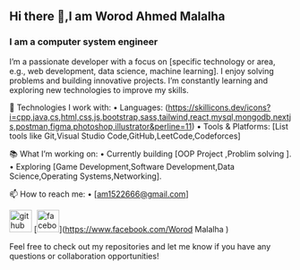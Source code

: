 ## Hi there 👋,I am Worod Ahmed Malalha
### I am a computer system engineer
I’m a passionate developer with a focus on [specific technology or area, e.g., web development, data science, machine learning]. I enjoy solving problems and building innovative projects. I’m constantly learning and exploring new technologies to improve my skills.

🚀 Technologies I work with:
	•	Languages: (https://skillicons.dev/icons?i=cpp,java,cs,html,css,js,bootstrap,sass,tailwind,react,mysql,mongodb,nextjs,postman,figma,photoshop,illustrator&perline=11)
	•	Tools & Platforms: [List tools like Git,Visual Studio Code,GitHub,LeetCode,Codeforces]

📚 What I’m working on:
	•	Currently building [OOP Project ,Problim solving ].
	•	Exploring [Game Development,Software Development,Data Science,Operating Systems,Networking].

📫 How to reach me:
	•	[am1522666@gmail.com]
	






[<img src='https://cdn.jsdelivr.net/npm/simple-icons@3.0.1/icons/github.svg' alt='github' height='40'>](https://github.com/https://github.com/WoroudMalalha)  [<img src='https://cdn.jsdelivr.net/npm/simple-icons@3.0.1/icons/facebook.svg' alt='facebook' height='40'>](https://www.facebook.com/Worod Malalha )  


Feel free to check out my repositories and let me know if you have any questions or collaboration opportunities!

